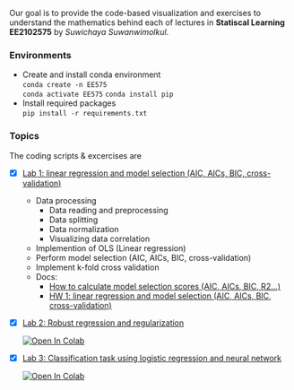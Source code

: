  Our goal is to provide the code-based visualization and exercises to understand the mathematics behind each of lectures in **Statiscal Learning EE2102575** by *Suwichaya Suwanwimolkul*.

### Environments

- Create and install conda environment \
  `conda create -n EE575`  
  `conda activate EE575` 
  `conda install pip`
- Install required packages \
  `pip install -r requirements.txt`  

### Topics

The coding scripts & excercises are 

- [x] [Lab 1: linear regression and model selection (AIC, AICs, BIC, cross-validation)](Lab1/readme.md) 

  - Data processing
    - Data reading and preprocessing
    - Data splitting
    - Data normalization
    - Visualizing data correlation
  - Implemention of OLS (Linear regression)
  - Perform model selection (AIC, AICs, BIC, cross-validation)
  - Implement k-fold cross validation
  - Docs:     
    - [How to calculate model selection scores (AIC, AICs, BIC, R2...)](Lab1/model_selection.ipynb)  
    - [HW 1: linear regression and model selection (AIC, AICs, BIC, cross-validation)](Lab1/main.ipynb) 
    

- [x] [Lab 2: Robust regression and regularization](Lab2/main.ipynb) 

  <a target="_blank" href="https://colab.research.google.com/github/GenAI-CUEE/Statistical-Learning-EE575-Y2024/blob/master/Lab2/main.ipynb">
    <img src="https://colab.research.google.com/assets/colab-badge.svg" alt="Open In Colab"/>
  </a>

- [x] [Lab 3: Classification task using logistic regression and neural network](Lab3/main.ipynb)  

  <a target="_blank" href="https://colab.research.google.com/github/GenAI-CUEE/Statistical-Learning-EE575-Y2024/blob/master/Lab3/main.ipynb">
    <img src="https://colab.research.google.com/assets/colab-badge.svg" alt="Open In Colab"/>
  </a>